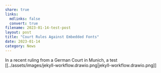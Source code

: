 ```yaml
---
share: true
links:
  mdlinks: false
  convert: true
filename: 2023-01-14-test-post
layout: post
title: "Court Rules Against Embedded Fonts"
date: 2023-01-14
category: News
---
```


In a recent ruling from a German Court in Munich, a test
[[../assets/images/jekyll-workflow.drawio.png|jekyll-workflow.drawio.png]]